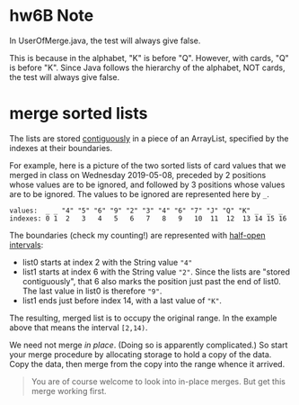 # hw6B Note

In UserOfMerge.java, the test will always give false.

This is because in the alphabet, "K" is before "Q".
However, with cards, "Q" is before "K".
Since Java follows the hierarchy of the alphabet, NOT cards, the test will always give false.

# merge sorted lists

The lists are stored
[contiguously](https://www.merriam-webster.com/dictionary/contiguous)
in a piece of an ArrayList, specified by
the indexes at their boundaries.

For example, here is a picture of the two 
sorted lists of card values
that we merged in class on Wednesday 2019-05-08, 
preceded by 2 positions whose values are to be ignored,
and followed by 3 positions whose values are to be ignored.
The values to be ignored are represented here by `_`.
```
values:  _ _ "4" "5" "6" "9" "2" "3" "4" "6" "7" "J" "Q" "K" _  _  _
indexes: 0 1  2   3   4   5   6   7   8   9   10  11  12  13 14 15 16 
```
The boundaries (check my counting!) are represented
with [half-open intervals](https://en.wikipedia.org/wiki/Interval_(mathematics)#Terminology):
* list0 starts at index 2 with the String value `"4"`
* list1 starts at index 6 with the String value `"2"`. 
Since the lists are "stored contiguously", that 6 also 
marks the position just past the end of list0.
The last value in list0 is therefore `"9"`.
* list1 ends just before index 14, with a last value
of `"K"`.

The resulting, merged list is to occupy the original range.
In the example above that means the interval `[2,14)`.

We need not merge *in place*.
(Doing so is apparently complicated.)
So start your merge procedure by allocating storage to hold 
a copy of the data. Copy the data, then
merge from the copy into the range whence it arrived.

>You are of course welcome to look into in-place merges.
But get this merge working first.
